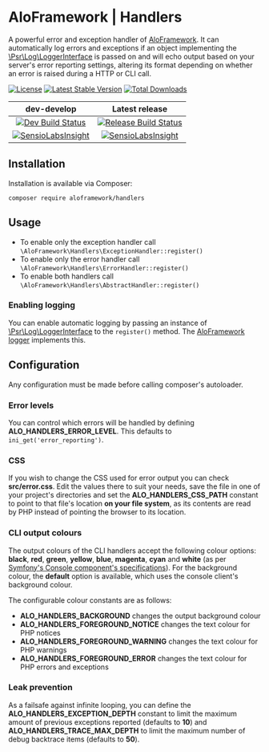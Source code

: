 # AloFramework | Handlers #

A powerful error and exception handler of [AloFramework](https://github.com/aloframework/aloframework). It can automatically log errors and exceptions if an object implementing the [\Psr\Log\LoggerInterface](https://packagist.org/packages/psr/log) is passed on and will echo output based on your server's error reporting settings, altering its format depending on whether an error is raised during a HTTP or CLI call.

[![License](https://poser.pugx.org/aloframework/handlers/license?format=plastic)](https://www.gnu.org/licenses/gpl-3.0.en.html)
[![Latest Stable Version](https://poser.pugx.org/aloframework/handlers/v/stable?format=plastic)](https://packagist.org/packages/aloframework/handlers)
[![Total Downloads](https://poser.pugx.org/aloframework/handlers/downloads?format=plastic)](https://packagist.org/packages/aloframework/handlers)

|                                                                                          dev-develop                                                                                          |                                                             Latest release                                                            |
|:--------------------------------------------------------------------------------------------------------------------------------------------------------------------------------------------:|:-------------------------------------------------------------------------------------------------------------------------------------:|
| [![Dev Build Status](https://travis-ci.org/aloframework/handlers.svg?branch=develop)](https://travis-ci.org/aloframework/handlers)                                                            | [![Release Build Status](https://travis-ci.org/aloframework/handlers.svg?branch=1.0.3)](https://travis-ci.org/aloframework/handlers)  |
| [![SensioLabsInsight](https://insight.sensiolabs.com/projects/36b22482-e36a-44e3-a7de-ccf6e27999d1/mini.png)](https://insight.sensiolabs.com/projects/36b22482-e36a-44e3-a7de-ccf6e27999d1) | [![SensioLabsInsight](https://i.imgur.com/KygqLtf.png)](https://insight.sensiolabs.com/projects/36b22482-e36a-44e3-a7de-ccf6e27999d1) |

## Installation ##
Installation is available via Composer:

    composer require aloframework/handlers

## Usage ##

 - To enable only the exception handler call `\AloFramework\Handlers\ExceptionHandler::register()`
 - To enable only the error handler call `\AloFramework\Handlers\ErrorHandler::register()`
 - To enable both handlers call `\AloFramework\Handlers\AbstractHandler::register()`

### Enabling logging ###

You can enable automatic logging by passing an instance of [\Psr\Log\LoggerInterface](https://packagist.org/packages/psr/log) to the `register()` method. The [AloFramework logger](https://packagist.org/packages/aloframework/log) implements this.

## Configuration ##

Any configuration must be made before calling composer's autoloader.

### Error levels ###

You can control which errors will be handled by defining **ALO_HANDLERS_ERROR_LEVEL**. This defaults to `ini_get('error_reporting')`.

### CSS ###

If you wish to change the CSS used for error output you can check **src/error.css**. Edit the values there to suit your needs, save the file in one of your project's directories and set the **ALO_HANDLERS_CSS_PATH** constant to point to that file's location **on your file system**, as its contents are read by PHP instead of pointing the browser to its location.

### CLI output colours ###

The output colours of the CLI handlers accept the following colour options: **black**, **red**, **green**, **yellow**, **blue**, **magenta**, **cyan** and **white** (as per [Symfony's Console component's specifications](http://symfony.com/doc/current/components/console/introduction.html#creating-a-basic-command)). For the background colour, the **default** option is available, which uses the console client's background colour.

The configurable colour constants are as follows:

 - **ALO_HANDLERS_BACKGROUND** changes the output background colour
 - **ALO_HANDLERS_FOREGROUND_NOTICE** changes the text colour for PHP notices
 - **ALO_HANDLERS_FOREGROUND_WARNING** changes the text colour for PHP warnings
 - **ALO_HANDLERS_FOREGROUND_ERROR** changes the text colour for PHP errors and exceptions

### Leak prevention ###

As a failsafe against infinite looping, you can define the **ALO_HANDLERS_EXCEPTION_DEPTH** constant to limit the maximum amount of previous exceptions reported (defaults to **10**) and **ALO_HANDLERS_TRACE_MAX_DEPTH** to limit the maximum number of debug backtrace items (defaults to **50**).
